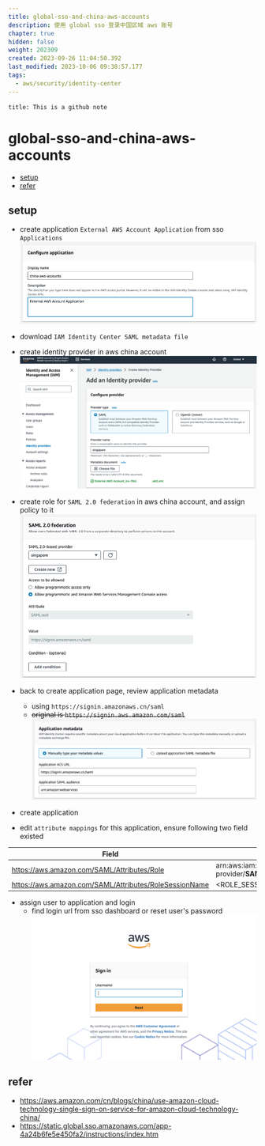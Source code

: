 ```yaml
---
title: global-sso-and-china-aws-accounts
description: 使用 global sso 登录中国区域 aws 账号
chapter: true
hidden: false
weight: 202309
created: 2023-09-26 11:04:50.392
last_modified: 2023-10-06 09:38:57.177
tags:
  - aws/security/identity-center
---
```


```ad-attention
title: This is a github note
```

# global-sso-and-china-aws-accounts

- [setup](#setup)
- [refer](#refer)

## setup

- create application `External AWS Account Application` from sso `Applications`
![global-sso-and-china-aws-accounts-png-1.png](global-sso-and-china-aws-accounts-png-1.png)

- download `IAM Identity Center SAML metadata file` 
- create identity provider in aws china account
![global-sso-and-china-aws-accounts-png-2.png](global-sso-and-china-aws-accounts-png-2.png)

- create role for `SAML 2.0 federation` in aws china account, and assign policy to it
![global-sso-and-china-aws-accounts-png-3.png](global-sso-and-china-aws-accounts-png-3.png)

- back to create application page, review application metadata
    - using `https://signin.amazonaws.cn/saml`
    - ~~original is `https://signin.aws.amazon.com/saml`~~
![global-sso-and-china-aws-accounts-png-4.png](global-sso-and-china-aws-accounts-png-4.png)

- create application
- edit `attribute mappings` for this application, ensure following two field existed

| Field                                                  | Value                                                                                                      | Format      |
| ------------------------------------------------------ | ---------------------------------------------------------------------------------------------------------- | ----------- |
| https://aws.amazon.com/SAML/Attributes/Role            | arn:aws:iam::**ACCOUNTID**:saml-provider/**SAMLPROVIDERNAME**,arn:aws:iam::**ACCOUNTID**:role/**ROLENAME** | unspecified |
| https://aws.amazon.com/SAML/Attributes/RoleSessionName | <ROLE_SESSION_NAME> must match [a-zA-Z_0-9+=,.@-]{2,64}                                                    | unspecified |

- assign user to application and login
    - find login url from sso dashboard or reset user's password
![global-sso-and-china-aws-accounts-png-5.png](global-sso-and-china-aws-accounts-png-5.png)



## refer
- https://aws.amazon.com/cn/blogs/china/use-amazon-cloud-technology-single-sign-on-service-for-amazon-cloud-technology-china/
- https://static.global.sso.amazonaws.com/app-4a24b6fe5e450fa2/instructions/index.htm



